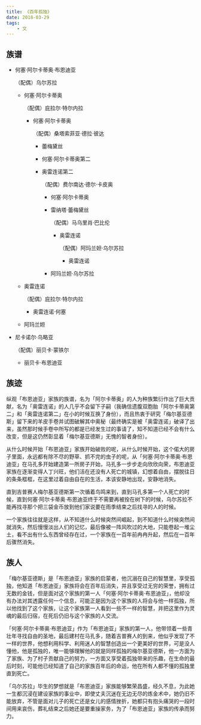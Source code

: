 ```yaml
---
title: 《百年孤独》
date: 2018-03-29
tags:
	- 文
---
```




## 族谱

- 何塞·阿尔卡蒂奥·布恩迪亚

  （配偶）乌尔苏拉

  - 何塞·阿尔卡蒂奥

    （配偶）庇拉尔·特尔内拉

    - 何塞·阿尔卡蒂奥

      （配偶）桑塔索菲亚·德拉·彼达

      - 蕾梅黛丝

      - 何塞·阿尔卡蒂奥第二

      - 奥雷连诺第二

        （配偶）费尔南达·德尔·卡皮奥

        - 何塞·阿尔卡蒂奥

        - 雷纳塔·蕾梅黛丝

          （配偶）马乌里肖·巴比伦

          - 奥雷连诺

            （配偶）阿玛兰妲·乌尔苏拉

            - 奥雷连诺

        - 阿玛兰妲·乌尔苏拉

  - 奥雷连诺

    （配偶）庇拉尔·特尔内拉

    - 奥雷连诺·何塞

  - 阿玛兰妲

- 尼卡诺尔·乌略亚 

  （配偶）丽贝卡·蒙铁尔

  - 丽贝卡·布恩迪亚

## 族迹

纵观「布恩迪亚」家族的族谱，名为「阿尔卡蒂奥」的人为种族繁衍作出了巨大贡献，名为「奥雷连诺」的人几乎不会留下子嗣（我确信遗腹双胞胎「阿尔卡蒂奥第二」和「奥雷连诺第二」在小的时候互换了身份），而且热衷于研究「梅尔基亚德斯」留下来的羊皮手卷并试图破解其中奥秘（最终确实是被「奥雷连诺」破译了出来，虽然那时候手卷中所写的都是已经发生过的事请了，知不知道已经不会有什么改变，但是这仍然彰显着「梅尔基亚德斯」无愧的智者身份）。

从什么时候开始「布恩迪亚」家族开始破败的呢，从什么时候开始，这个偌大的房子里面，永远都有除不尽的野草、抓不完的虫子的呢，从「何塞·阿尔卡蒂奥·布恩迪亚」在马孔多开始建造第一所房子开始，马孔多一步步走向欣欣向荣，布恩迪亚家族在逐渐变得人丁兴旺，他们活在还没有人死亡的城镇，幻想着自由，摆脱往日的条条框框，在这里过着自由自在的生活，本该安静地出现，安静地消失。

直到吉普赛人梅尔基亚德斯第一次循着鸟鸣来到，直到马孔多第一个人死亡的时候，直到何塞·阿尔卡蒂奥·布恩迪亚终于不需要再被拴在树下的时候，乌尔苏拉不能再找寻那个把三袋金币放到他们家说要在雨季结束之后找寻的人的时候。

一个家族往往就是这样，从不知道什么时候突然间崛起，到不知道什么时候突然间就消失，然后慢慢淡出人们的记忆，最后像被一阵风吹过的大地，只能卷起一堆尘土，看不出有什么东西曾经存在过，一个家族在一百年前冉冉升起，然后在一百年后骤然消失。

## 族人

「梅尔基亚德斯」是「布恩迪亚」家族的启蒙者，他沉溺在自己的智慧里，享受孤独，他知道「布恩迪亚」家族将会在百年后消失，并且享受过无穷的荣誉，拥有过无数的金钱，但是面对这个家族的第一人「何塞·阿尔卡蒂奥·布恩迪亚」，他却没有办法对其透露任何一个信息，可能正是因为这个家族的人将会与他一样孤独，所以他找到了这个家族，让这个家族第一人看到一些不一样的智慧，并把这里作为灵魂的最后归宿，在死后仍旧与这个家族的人交流。

「何塞·阿尔卡蒂奥·布恩迪亚」作为「布恩迪亚」家族的第一人，他带领着一些青壮年寻找自由的圣地，最后建村在马孔多，随着吉普赛人的到来，他似乎发现了不一样的世界，他想利用科学、利用迷人的智慧创造出一个更美好的世界，可是没人懂他，他是孤独的，唯一能够理解他的就是同样孤独的梅尔基亚德斯，他一方面为了家族、为了村子贡献自己的努力，一方面又享受着孤独带来的乐趣，在生命的最后时刻，可能他已经知道了自己的家族百年后的命运，他在所有人都不懂的孤独里直到死亡。

「乌尔苏拉」毕生的梦想就是「布恩迪亚」家族能够繁荣昌盛，经久不息，为此她一生都沉浸在建设家族的事业中，即使丈夫沉迷在无边无尽的炼金术中，她仍旧不能放弃，不管是面对儿子的死亡还是女儿的感情挫折，她都只有抱头痛哭的一段时间用来哀伤，葬礼结束之后她还是要重操家务，为了「布恩迪亚」家族的传承而努力。